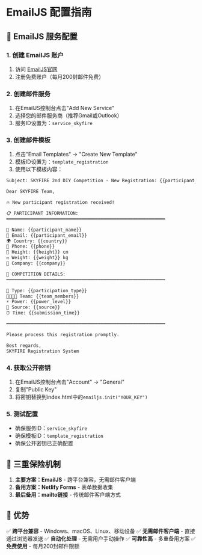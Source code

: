 # EmailJS 配置指南

## 🚀 EmailJS 服务配置

### 1. 创建 EmailJS 账户
1. 访问 [EmailJS官网](https://www.emailjs.com/)
2. 注册免费账户（每月200封邮件免费）

### 2. 创建邮件服务
1. 在EmailJS控制台点击"Add New Service"
2. 选择您的邮件服务商（推荐Gmail或Outlook）
3. 服务ID设置为：`service_skyfire`

### 3. 创建邮件模板
1. 点击"Email Templates" → "Create New Template"
2. 模板ID设置为：`template_registration`
3. 使用以下模板内容：

```html
Subject: SKYFIRE 2nd DIY Competition - New Registration: {{participant_name}}

Dear SKYFIRE Team,

🔥 New participant registration received!

📋 PARTICIPANT INFORMATION:
━━━━━━━━━━━━━━━━━━━━━━━━━━━━━━━━━━━━━━━━━━━━━━━━━━━━━━━━━━━

👤 Name: {{participant_name}}
📧 Email: {{participant_email}}  
🌍 Country: {{country}}
📱 Phone: {{phone}}
📏 Height: {{height}} cm
⚖️ Weight: {{weight}} kg
🏢 Company: {{company}}

🔧 COMPETITION DETAILS:
━━━━━━━━━━━━━━━━━━━━━━━━━━━━━━━━━━━━━━━━━━━━━━━━━━━━━━━━━━━

👥 Type: {{participation_type}}
👨‍👩‍👧‍👦 Team: {{team_members}}
⚡ Power: {{power_level}}
📢 Source: {{source}}
⏰ Time: {{submission_time}}

━━━━━━━━━━━━━━━━━━━━━━━━━━━━━━━━━━━━━━━━━━━━━━━━━━━━━━━━━━━

Please process this registration promptly.

Best regards,
SKYFIRE Registration System
```

### 4. 获取公开密钥
1. 在EmailJS控制台点击"Account" → "General"
2. 复制"Public Key"
3. 将密钥替换到index.html中的`emailjs.init("YOUR_KEY")`

### 5. 测试配置
- 确保服务ID：`service_skyfire`
- 确保模板ID：`template_registration`
- 确保公开密钥已正确配置

## 📧 三重保险机制

1. **主要方案：EmailJS** - 跨平台兼容，无需邮件客户端
2. **备用方案：Netlify Forms** - 表单数据收集
3. **最后备用：mailto链接** - 传统邮件客户端方式

## 🔧 优势

✅ **跨平台兼容** - Windows、macOS、Linux、移动设备
✅ **无需邮件客户端** - 直接通过浏览器发送
✅ **自动化处理** - 无需用户手动操作
✅ **可靠性高** - 多重备用方案
✅ **免费使用** - 每月200封邮件限额
